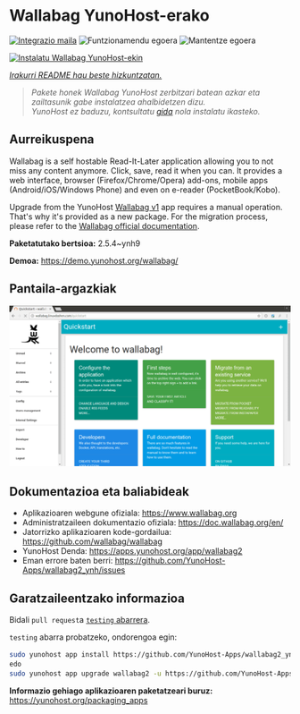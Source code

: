 <!--
Ohart ongi: README hau automatikoki sortu da <https://github.com/YunoHost/apps/tree/master/tools/readme_generator>ri esker
EZ editatu eskuz.
-->

# Wallabag YunoHost-erako

[![Integrazio maila](https://dash.yunohost.org/integration/wallabag2.svg)](https://ci-apps.yunohost.org/ci/apps/wallabag2/) ![Funtzionamendu egoera](https://ci-apps.yunohost.org/ci/badges/wallabag2.status.svg) ![Mantentze egoera](https://ci-apps.yunohost.org/ci/badges/wallabag2.maintain.svg)

[![Instalatu Wallabag YunoHost-ekin](https://install-app.yunohost.org/install-with-yunohost.svg)](https://install-app.yunohost.org/?app=wallabag2)

*[Irakurri README hau beste hizkuntzatan.](./ALL_README.md)*

> *Pakete honek Wallabag YunoHost zerbitzari batean azkar eta zailtasunik gabe instalatzea ahalbidetzen dizu.*  
> *YunoHost ez baduzu, kontsultatu [gida](https://yunohost.org/install) nola instalatu ikasteko.*

## Aurreikuspena

Wallabag is a self hostable Read-It-Later application allowing you to not miss any content anymore. Click, save, read it when you can.
It provides a web interface, browser (Firefox/Chrome/Opera) add-ons, mobile apps (Android/iOS/Windows Phone) and even on e-reader (PocketBook/Kobo).

Upgrade from the YunoHost [Wallabag v1](https://github.com/YunoHost-Apps/wallabag_ynh) app requires a manual operation. That's why it's provided as a new package. For the migration process, please refer to the [Wallabag official documentation](https://doc.wallabag.org/en/user/import/wallabagv1.html).


**Paketatutako bertsioa:** 2.5.4~ynh9

**Demoa:** <https://demo.yunohost.org/wallabag/>

## Pantaila-argazkiak

![Wallabag(r)en pantaila-argazkia](./doc/screenshots/screenshot1.webp)

## Dokumentazioa eta baliabideak

- Aplikazioaren webgune ofiziala: <https://www.wallabag.org>
- Administratzaileen dokumentazio ofiziala: <https://doc.wallabag.org/en/>
- Jatorrizko aplikazioaren kode-gordailua: <https://github.com/wallabag/wallabag>
- YunoHost Denda: <https://apps.yunohost.org/app/wallabag2>
- Eman errore baten berri: <https://github.com/YunoHost-Apps/wallabag2_ynh/issues>

## Garatzaileentzako informazioa

Bidali `pull request`a [`testing` abarrera](https://github.com/YunoHost-Apps/wallabag2_ynh/tree/testing).

`testing` abarra probatzeko, ondorengoa egin:

```bash
sudo yunohost app install https://github.com/YunoHost-Apps/wallabag2_ynh/tree/testing --debug
edo
sudo yunohost app upgrade wallabag2 -u https://github.com/YunoHost-Apps/wallabag2_ynh/tree/testing --debug
```

**Informazio gehiago aplikazioaren paketatzeari buruz:** <https://yunohost.org/packaging_apps>
